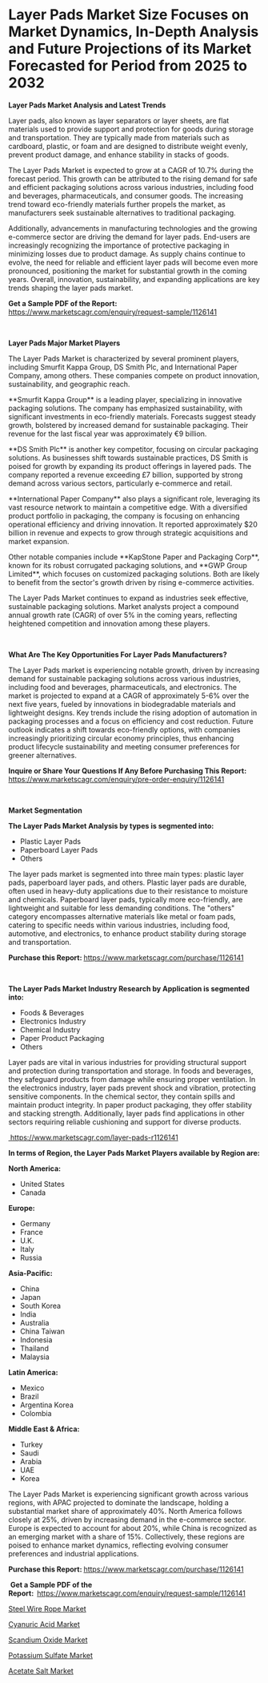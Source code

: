 <p><h1>Layer Pads Market Size Focuses on Market Dynamics, In-Depth Analysis and Future Projections of its Market Forecasted for Period from 2025 to 2032</h1></p><p><strong>Layer Pads Market Analysis and Latest Trends</strong></p>
<p><p>Layer pads, also known as layer separators or layer sheets, are flat materials used to provide support and protection for goods during storage and transportation. They are typically made from materials such as cardboard, plastic, or foam and are designed to distribute weight evenly, prevent product damage, and enhance stability in stacks of goods. </p><p>The Layer Pads Market is expected to grow at a CAGR of 10.7% during the forecast period. This growth can be attributed to the rising demand for safe and efficient packaging solutions across various industries, including food and beverages, pharmaceuticals, and consumer goods. The increasing trend toward eco-friendly materials further propels the market, as manufacturers seek sustainable alternatives to traditional packaging. </p><p>Additionally, advancements in manufacturing technologies and the growing e-commerce sector are driving the demand for layer pads. End-users are increasingly recognizing the importance of protective packaging in minimizing losses due to product damage. As supply chains continue to evolve, the need for reliable and efficient layer pads will become even more pronounced, positioning the market for substantial growth in the coming years. Overall, innovation, sustainability, and expanding applications are key trends shaping the layer pads market.</p></p>
<p><strong>Get a Sample PDF of the Report:&nbsp;</strong> <a href="https://www.marketscagr.com/enquiry/request-sample/1126141?utm_campaign=1944&utm_medium=2&utm_source=Github&utm_content=ia&utm_term=02042025&utm_id=layer-pads">https://www.marketscagr.com/enquiry/request-sample/1126141</a></p>
<p>&nbsp;</p>
<p><strong>Layer Pads Major Market Players</strong></p>
<p><p>The Layer Pads Market is characterized by several prominent players, including Smurfit Kappa Group, DS Smith Plc, and International Paper Company, among others. These companies compete on product innovation, sustainability, and geographic reach.</p><p>**Smurfit Kappa Group** is a leading player, specializing in innovative packaging solutions. The company has emphasized sustainability, with significant investments in eco-friendly materials. Forecasts suggest steady growth, bolstered by increased demand for sustainable packaging. Their revenue for the last fiscal year was approximately €9 billion.</p><p>**DS Smith Plc** is another key competitor, focusing on circular packaging solutions. As businesses shift towards sustainable practices, DS Smith is poised for growth by expanding its product offerings in layered pads. The company reported a revenue exceeding £7 billion, supported by strong demand across various sectors, particularly e-commerce and retail.</p><p>**International Paper Company** also plays a significant role, leveraging its vast resource network to maintain a competitive edge. With a diversified product portfolio in packaging, the company is focusing on enhancing operational efficiency and driving innovation. It reported approximately $20 billion in revenue and expects to grow through strategic acquisitions and market expansion.</p><p>Other notable companies include **KapStone Paper and Packaging Corp**, known for its robust corrugated packaging solutions, and **GWP Group Limited**, which focuses on customized packaging solutions. Both are likely to benefit from the sector's growth driven by rising e-commerce activities.</p><p>The Layer Pads Market continues to expand as industries seek effective, sustainable packaging solutions. Market analysts project a compound annual growth rate (CAGR) of over 5% in the coming years, reflecting heightened competition and innovation among these players.</p></p>
<p>&nbsp;</p>
<p><strong>What Are The Key Opportunities For Layer Pads Manufacturers?</strong></p>
<p><p>The Layer Pads market is experiencing notable growth, driven by increasing demand for sustainable packaging solutions across various industries, including food and beverages, pharmaceuticals, and electronics. The market is projected to expand at a CAGR of approximately 5-6% over the next five years, fueled by innovations in biodegradable materials and lightweight designs. Key trends include the rising adoption of automation in packaging processes and a focus on efficiency and cost reduction. Future outlook indicates a shift towards eco-friendly options, with companies increasingly prioritizing circular economy principles, thus enhancing product lifecycle sustainability and meeting consumer preferences for greener alternatives.</p></p>
<p><strong>Inquire or Share Your Questions If Any Before Purchasing This Report:</strong> <a href="https://www.marketscagr.com/enquiry/pre-order-enquiry/1126141?utm_campaign=1944&utm_medium=2&utm_source=Github&utm_content=ia&utm_term=02042025&utm_id=layer-pads">https://www.marketscagr.com/enquiry/pre-order-enquiry/1126141</a></p>
<p>&nbsp;</p>
<p><strong>Market Segmentation</strong></p>
<p><strong>The Layer Pads Market Analysis by types is segmented into:</strong></p>
<p><ul><li>Plastic Layer Pads</li><li>Paperboard Layer Pads</li><li>Others</li></ul></p>
<p><p>The layer pads market is segmented into three main types: plastic layer pads, paperboard layer pads, and others. Plastic layer pads are durable, often used in heavy-duty applications due to their resistance to moisture and chemicals. Paperboard layer pads, typically more eco-friendly, are lightweight and suitable for less demanding conditions. The "others" category encompasses alternative materials like metal or foam pads, catering to specific needs within various industries, including food, automotive, and electronics, to enhance product stability during storage and transportation.</p></p>
<p><strong>Purchase this Report:&nbsp;</strong><a href="https://www.marketscagr.com/purchase/1126141?utm_campaign=1944&utm_medium=2&utm_source=Github&utm_content=ia&utm_term=02042025&utm_id=layer-pads">https://www.marketscagr.com/purchase/1126141</a></p>
<p>&nbsp;</p>
<p><strong>The Layer Pads Market Industry Research by Application is segmented into:</strong></p>
<p><ul><li>Foods & Beverages</li><li>Electronics Industry</li><li>Chemical Industry</li><li>Paper Product Packaging</li><li>Others</li></ul></p>
<p><p>Layer pads are vital in various industries for providing structural support and protection during transportation and storage. In foods and beverages, they safeguard products from damage while ensuring proper ventilation. In the electronics industry, layer pads prevent shock and vibration, protecting sensitive components. In the chemical sector, they contain spills and maintain product integrity. In paper product packaging, they offer stability and stacking strength. Additionally, layer pads find applications in other sectors requiring reliable cushioning and support for diverse products.</p></p>
<p><a href="https://www.marketscagr.com/layer-pads-r1126141?utm_campaign=1944&utm_medium=2&utm_source=Github&utm_content=ia&utm_term=02042025&utm_id=layer-pads">&nbsp;https://www.marketscagr.com/layer-pads-r1126141</a></p>
<p><strong>In terms of Region, the Layer Pads Market Players available by Region are:</strong></p>
<p>
    <p> <strong> North America: </strong>
        <ul>
            <li>United States</li>
            <li>Canada</li>
        </ul>
        </p> 
    <p> <strong> Europe: </strong>
        <ul>
            <li>Germany</li>
            <li>France</li>
            <li>U.K.</li>
            <li>Italy</li>
            <li>Russia</li>
        </ul>
        </p> 
    <p> <strong> Asia-Pacific: </strong>
        <ul>
            <li>China</li>
            <li>Japan</li>
            <li>South Korea</li>
            <li>India</li>
            <li>Australia</li>
            <li>China Taiwan</li>
            <li>Indonesia</li>
            <li>Thailand</li>
            <li>Malaysia</li>
        </ul>
        </p> 
    <p> <strong> Latin America: </strong>
        <ul>
            <li>Mexico</li>
            <li>Brazil</li>
            <li>Argentina Korea</li>
            <li>Colombia</li>
        </ul>
        </p> 
    <p> <strong> Middle East & Africa: </strong>
        <ul>
            <li>Turkey</li>
            <li>Saudi</li>
            <li>Arabia</li>
            <li>UAE</li>
            <li>Korea</li>
        </ul>
    </p>
    </p>
<p><p>The Layer Pads Market is experiencing significant growth across various regions, with APAC projected to dominate the landscape, holding a substantial market share of approximately 40%. North America follows closely at 25%, driven by increasing demand in the e-commerce sector. Europe is expected to account for about 20%, while China is recognized as an emerging market with a share of 15%. Collectively, these regions are poised to enhance market dynamics, reflecting evolving consumer preferences and industrial applications.</p></p>
<p><strong>Purchase this Report: </strong><a href="https://www.marketscagr.com/purchase/1126141?utm_campaign=1944&utm_medium=2&utm_source=Github&utm_content=ia&utm_term=02042025&utm_id=layer-pads">https://www.marketscagr.com/purchase/1126141</a></p>
<p>&nbsp;<strong>Get a Sample PDF of the Report:&nbsp;&nbsp;</strong><a href="https://www.marketscagr.com/enquiry/request-sample/1126141?utm_campaign=1944&utm_medium=2&utm_source=Github&utm_content=ia&utm_term=02042025&utm_id=layer-pads">https://www.marketscagr.com/enquiry/request-sample/1126141</a></p>
<p><strong></strong></p>
<p><p><a href="https://github.com/duerknikko44/Market-Research-Report-List-1/blob/main/steel-wire-rope-market.md?utm_campaign=1944&utm_medium=2&utm_source=Github&utm_content=ia&utm_term=02042025&utm_id=layer-pads">Steel Wire Rope Market</a></p><p><a href="https://github.com/Chiragrp22/Market-Research-Report-List-7/blob/main/cyanuric-acid-market.md?utm_campaign=1944&utm_medium=2&utm_source=Github&utm_content=ia&utm_term=02042025&utm_id=layer-pads">Cyanuric Acid Market</a></p><p><a href="https://github.com/poskaturovtl/Market-Research-Report-List-1/blob/main/scandium-oxide-market.md?utm_campaign=1944&utm_medium=2&utm_source=Github&utm_content=ia&utm_term=02042025&utm_id=layer-pads">Scandium Oxide Market</a></p><p><a href="https://github.com/kreilkoffas4/Market-Research-Report-List-1/blob/main/potassium-sulfate-market.md?utm_campaign=1944&utm_medium=2&utm_source=Github&utm_content=ia&utm_term=02042025&utm_id=layer-pads">Potassium Sulfate Market</a></p><p><a href="https://github.com/darouthiamnl/Market-Research-Report-List-1/blob/main/acetate-salt-market.md?utm_campaign=1944&utm_medium=2&utm_source=Github&utm_content=ia&utm_term=02042025&utm_id=layer-pads">Acetate Salt Market</a></p></p>